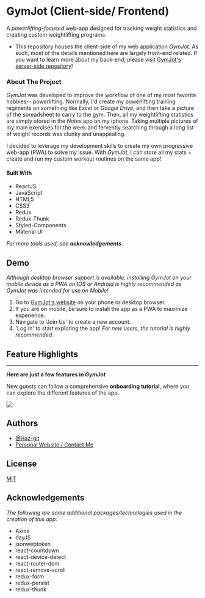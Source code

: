 
# GymJot (Client-side/ Frontend)

A *powerlifting-focused* web-app designed for tracking weight statistics and creating custom weightlifting programs.

- This repository houses the client-side of my web application *GymJot*. As such, most of the details mentioned here are largely front-end related. If you want to learn more about my back-end, please visit [GymJot's server-side repository](https://github.com/Haz-git/GymJot-Server)!

### About The Project

*GymJot* was developed to improve the workflow of one of my most favorite hobbies-- powerlifting. Normally, I'd create my powerlifting training
regiments on something like *Excel* or *Google Drive*, and then take a picture of the spreadsheet to carry to the gym. Then, all my weightlifting statistics
are simply stored in the *Notes* app on my iphone. Taking multiple pictures of my main exercises for the week and fervently searching through a long list of weight records was clunky and unappealing.

I decided to leverage my development skills to create my own progressive web-app (PWA) to solve my issue. With *GymJot*, I can store all my stats + create and run my custom workout routines on the same app!

#### Built With
- ReactJS
- JavaScript
- HTML5
- CSS3
- Redux
- Redux-Thunk
- Styled-Components
- Material UI

*For more tools used, see **acknowledgements***.


## Demo

*Although desktop browser support is available, installing GymJot on your mobile device as a PWA on IOS or Android is highly recommended as GymJot was intended for use on Mobile!*

1. Go to [GymJot's website](https://gymjot.netlify.app/) on your phone or desktop browser.
2. If you are on mobile, be sure to install the app as a PWA to maximize experience.
3. Navigate to 'Join Us' to create a new account.
4. 'Log in' to start exploring the app! *For new users, the tutorial is highly recommended*.

  
## Feature Highlights
---
**Here are just a few features in *GymJot***

New guests can follow a comprehensive **onboarding tutorial**, where you can explore the different features of the app.

![](https://media.giphy.com/media/UsUmRmf7VLOgb9RHyV/giphy.gif)


## Authors

- [@Haz-git](https://github.com/Haz-git)
- [Personal Website / Contact Me](https://zharry.me/)

  
## License

[MIT](https://choosealicense.com/licenses/mit/)

  
## Acknowledgements
*The following are some additional packages/technologies used in the creation of this app:*

- Axios
- dayJS
- jsonwebtoken
- react-countdown
- react-device-detect
- react-router-dom
- react-remove-scroll
- redux-form
- redux-persist
- redux-thunk

  
